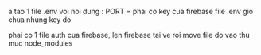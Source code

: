 a tao 1 file .env voi noi dung : PORT = 
phai co key cua firebase
file .env gio chua nhung key do

phai co 1 file auth cua firebase, len firebase tai ve roi move file do vao thu muc node_modules